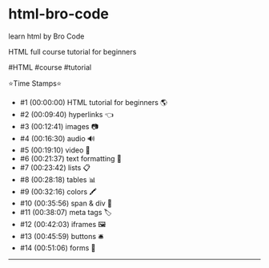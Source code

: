# html-bro-code
learn html by Bro Code


HTML full course tutorial for beginners

#HTML #course #tutorial

⭐️Time Stamps⭐️
* #1   (00:00:00)​ HTML tutorial for beginners 🌎           
* #2   (00:09:40)​ hyperlinks 👈        
* #3   (00:12:41)​ images 📷        
* #4   (00:16:30)​ audio 🔊     
* #5   (00:19:10)​ video 🎥     
* #6   (00:21:37)​ text formatting 💬       
* #7   (00:23:42)​ lists 📋     
* #8   (00:28:18)​ tables 📊        
* #9   (00:32:16)​ colors 🖍️        
* #10 (00:35:56)​ span & div 🏁     
* #11 (00:38:07)​ meta tags 🏷️      
* #12 (00:42:03)​ iframes 🖼️        
* #13 (00:45:59)​ buttons 🛎️        
* #14 (00:51:06)​ forms 📝      

---
